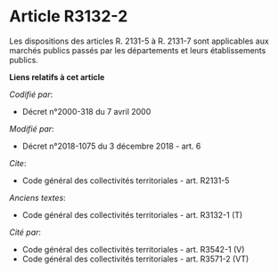 # Article R3132-2

Les dispositions des articles R. 2131-5 à R. 2131-7 sont applicables aux marchés publics passés par les départements et leurs
établissements publics.

**Liens relatifs à cet article**

_Codifié par_:

  - Décret n°2000-318 du 7 avril 2000

_Modifié par_:

  - Décret n°2018-1075 du 3 décembre 2018 - art. 6

_Cite_:

  - Code général des collectivités territoriales - art. R2131-5

_Anciens textes_:

  - Code général des collectivités territoriales - art. R3132-1 (T)

_Cité par_:

  - Code général des collectivités territoriales - art. R3542-1 (V)
  - Code général des collectivités territoriales - art. R3571-2 (VT)
